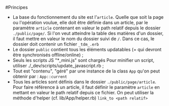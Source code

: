 #Principes

* La base du fonctionnement du site est l'`article`. Quelle que soit la page ou l'opération voulue, elle doit être définie dans un article, par le paramètre `article` contenant en valeur le path relatif depuis le dossier `./public/page/`.
  Si l'on veut atteindre la table des matières d'un dossier, il faut mettre en valeur le nom du dossier suivi de `/`. Dans ce cas, le dossier doit contenir un fichier `_tdm_.erb`
* Le dossier `public` contient tous les éléments updatables (= qui devront être synchronisés offline/online)&nbsp;;
* Seuls les scripts JS "*_mini.js" sont chargés
  Pour minifier un script, utiliser ./_dev/scripts/update_javascript.rb&nbsp;;
* Tout est "contenu", "géré" par une instance de la class `App` qu'on peut obtenir par : `App::current`
* Tous les articles sont définis dans le dossier `./public/page/article`. Pour faire référence à un article, il faut définir le paramètre `article` en mettant en valeur le path relatif depuis ce fichier.
  On peut utiliser la méthode d'helper (cf. lib/App/helper.rb) `link_to <path relatif>`